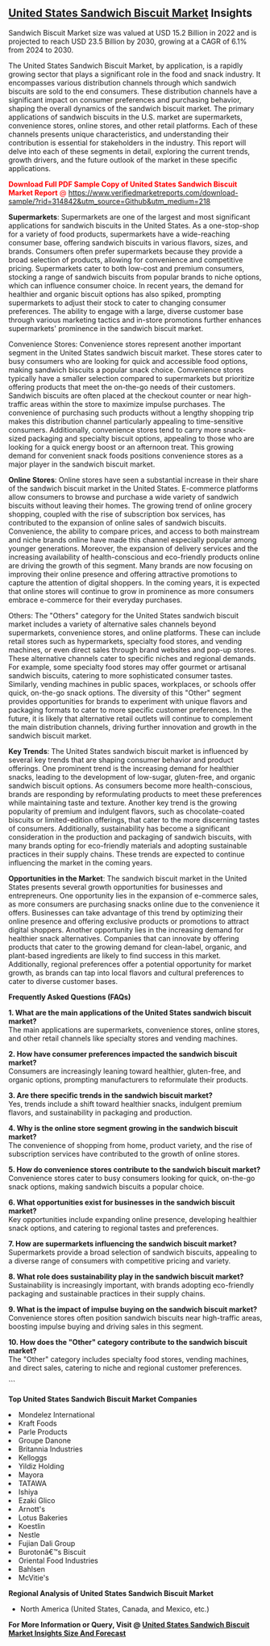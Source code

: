 <h2><a href="https://www.verifiedmarketreports.com/download-sample/?rid=314842&amp;utm_source=Github&amp;utm_medium=218" target="_blank">United States Sandwich Biscuit Market</a> Insights</h2><p>Sandwich Biscuit Market size was valued at USD 15.2 Billion in 2022 and is projected to reach USD 23.5 Billion by 2030, growing at a CAGR of 6.1% from 2024 to 2030.</p><p> <p>The United States Sandwich Biscuit Market, by application, is a rapidly growing sector that plays a significant role in the food and snack industry. It encompasses various distribution channels through which sandwich biscuits are sold to the end consumers. These distribution channels have a significant impact on consumer preferences and purchasing behavior, shaping the overall dynamics of the sandwich biscuit market. The primary applications of sandwich biscuits in the U.S. market are supermarkets, convenience stores, online stores, and other retail platforms. Each of these channels presents unique characteristics, and understanding their contribution is essential for stakeholders in the industry. This report will delve into each of these segments in detail, exploring the current trends, growth drivers, and the future outlook of the market in these specific applications. <p><span class=""><span style="color: #ff0000;"><strong>Download Full PDF Sample Copy of United States Sandwich Biscuit Market Report</strong> @ </span><a href="https://www.verifiedmarketreports.com/download-sample/?rid=314842&amp;utm_source=Github&amp;utm_medium=218" target="_blank">https://www.verifiedmarketreports.com/download-sample/?rid=314842&amp;utm_source=Github&amp;utm_medium=218</a></span></p></p> <p><strong>Supermarkets</strong>: Supermarkets are one of the largest and most significant applications for sandwich biscuits in the United States. As a one-stop-shop for a variety of food products, supermarkets have a wide-reaching consumer base, offering sandwich biscuits in various flavors, sizes, and brands. Consumers often prefer supermarkets because they provide a broad selection of products, allowing for convenience and competitive pricing. Supermarkets cater to both low-cost and premium consumers, stocking a range of sandwich biscuits from popular brands to niche options, which can influence consumer choice. In recent years, the demand for healthier and organic biscuit options has also spiked, prompting supermarkets to adjust their stock to cater to changing consumer preferences. The ability to engage with a large, diverse customer base through various marketing tactics and in-store promotions further enhances supermarkets' prominence in the sandwich biscuit market. <p>Convenience Stores: Convenience stores represent another important segment in the United States sandwich biscuit market. These stores cater to busy consumers who are looking for quick and accessible food options, making sandwich biscuits a popular snack choice. Convenience stores typically have a smaller selection compared to supermarkets but prioritize offering products that meet the on-the-go needs of their customers. Sandwich biscuits are often placed at the checkout counter or near high-traffic areas within the store to maximize impulse purchases. The convenience of purchasing such products without a lengthy shopping trip makes this distribution channel particularly appealing to time-sensitive consumers. Additionally, convenience stores tend to carry more snack-sized packaging and specialty biscuit options, appealing to those who are looking for a quick energy boost or an afternoon treat. This growing demand for convenient snack foods positions convenience stores as a major player in the sandwich biscuit market. <p><strong>Online Stores</strong>: Online stores have seen a substantial increase in their share of the sandwich biscuit market in the United States. E-commerce platforms allow consumers to browse and purchase a wide variety of sandwich biscuits without leaving their homes. The growing trend of online grocery shopping, coupled with the rise of subscription box services, has contributed to the expansion of online sales of sandwich biscuits. Convenience, the ability to compare prices, and access to both mainstream and niche brands online have made this channel especially popular among younger generations. Moreover, the expansion of delivery services and the increasing availability of health-conscious and eco-friendly products online are driving the growth of this segment. Many brands are now focusing on improving their online presence and offering attractive promotions to capture the attention of digital shoppers. In the coming years, it is expected that online stores will continue to grow in prominence as more consumers embrace e-commerce for their everyday purchases. <p>Others: The "Others" category for the United States sandwich biscuit market includes a variety of alternative sales channels beyond supermarkets, convenience stores, and online platforms. These can include retail stores such as hypermarkets, specialty food stores, and vending machines, or even direct sales through brand websites and pop-up stores. These alternative channels cater to specific niches and regional demands. For example, some specialty food stores may offer gourmet or artisanal sandwich biscuits, catering to more sophisticated consumer tastes. Similarly, vending machines in public spaces, workplaces, or schools offer quick, on-the-go snack options. The diversity of this "Other" segment provides opportunities for brands to experiment with unique flavors and packaging formats to cater to more specific customer preferences. In the future, it is likely that alternative retail outlets will continue to complement the main distribution channels, driving further innovation and growth in the sandwich biscuit market. <p><strong>Key Trends</strong>: The United States sandwich biscuit market is influenced by several key trends that are shaping consumer behavior and product offerings. One prominent trend is the increasing demand for healthier snacks, leading to the development of low-sugar, gluten-free, and organic sandwich biscuit options. As consumers become more health-conscious, brands are responding by reformulating products to meet these preferences while maintaining taste and texture. Another key trend is the growing popularity of premium and indulgent flavors, such as chocolate-coated biscuits or limited-edition offerings, that cater to the more discerning tastes of consumers. Additionally, sustainability has become a significant consideration in the production and packaging of sandwich biscuits, with many brands opting for eco-friendly materials and adopting sustainable practices in their supply chains. These trends are expected to continue influencing the market in the coming years. <p><strong>Opportunities in the Market</strong>: The sandwich biscuit market in the United States presents several growth opportunities for businesses and entrepreneurs. One opportunity lies in the expansion of e-commerce sales, as more consumers are purchasing snacks online due to the convenience it offers. Businesses can take advantage of this trend by optimizing their online presence and offering exclusive products or promotions to attract digital shoppers. Another opportunity lies in the increasing demand for healthier snack alternatives. Companies that can innovate by offering products that cater to the growing demand for clean-label, organic, and plant-based ingredients are likely to find success in this market. Additionally, regional preferences offer a potential opportunity for market growth, as brands can tap into local flavors and cultural preferences to cater to diverse customer bases. <p><strong>Frequently Asked Questions (FAQs)</strong></p> <p><strong>1. What are the main applications of the United States sandwich biscuit market?</strong><br> The main applications are supermarkets, convenience stores, online stores, and other retail channels like specialty stores and vending machines.</p> <p><strong>2. How have consumer preferences impacted the sandwich biscuit market?</strong><br> Consumers are increasingly leaning toward healthier, gluten-free, and organic options, prompting manufacturers to reformulate their products.</p> <p><strong>3. Are there specific trends in the sandwich biscuit market?</strong><br> Yes, trends include a shift toward healthier snacks, indulgent premium flavors, and sustainability in packaging and production.</p> <p><strong>4. Why is the online store segment growing in the sandwich biscuit market?</strong><br> The convenience of shopping from home, product variety, and the rise of subscription services have contributed to the growth of online stores.</p> <p><strong>5. How do convenience stores contribute to the sandwich biscuit market?</strong><br> Convenience stores cater to busy consumers looking for quick, on-the-go snack options, making sandwich biscuits a popular choice.</p> <p><strong>6. What opportunities exist for businesses in the sandwich biscuit market?</strong><br> Key opportunities include expanding online presence, developing healthier snack options, and catering to regional tastes and preferences.</p> <p><strong>7. How are supermarkets influencing the sandwich biscuit market?</strong><br> Supermarkets provide a broad selection of sandwich biscuits, appealing to a diverse range of consumers with competitive pricing and variety.</p> <p><strong>8. What role does sustainability play in the sandwich biscuit market?</strong><br> Sustainability is increasingly important, with brands adopting eco-friendly packaging and sustainable practices in their supply chains.</p> <p><strong>9. What is the impact of impulse buying on the sandwich biscuit market?</strong><br> Convenience stores often position sandwich biscuits near high-traffic areas, boosting impulse buying and driving sales in this segment.</p> <p><strong>10. How does the "Other" category contribute to the sandwich biscuit market?</strong><br> The "Other" category includes specialty food stores, vending machines, and direct sales, catering to niche and regional customer preferences.</p> ```</p><p><strong>Top United States Sandwich Biscuit Market Companies</strong></p><div data-test-id=""><p><li>Mondelez International</li><li> Kraft Foods</li><li> Parle Products</li><li> Groupe Danone</li><li> Britannia Industries</li><li> Kelloggs</li><li> Yildiz Holding</li><li> Mayora</li><li> TATAWA</li><li> Ishiya</li><li> Ezaki Glico</li><li> Arnott's</li><li> Lotus Bakeries</li><li> Koestlin</li><li> Nestle</li><li> Fujian Dali Group</li><li> Burotonâ€™s Biscuit</li><li> Oriental Food Industries</li><li> Bahlsen</li><li> McVitie's</li></p><div><strong>Regional Analysis of&nbsp;United States Sandwich Biscuit Market</strong></div><ul><li dir="ltr"><p dir="ltr">North America&nbsp;(United States, Canada, and Mexico, etc.)</p></li></ul><p><strong>For More Information or Query, Visit @&nbsp;</strong><strong><a href="https://www.verifiedmarketreports.com/product/sandwich-biscuit-market/?utm_source=Github&amp;utm_medium=218" target="_blank">United States Sandwich Biscuit Market Insights Size And Forecast</a></strong></p></div>
